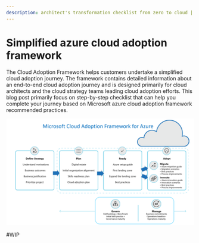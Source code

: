 ```yaml
---
description: architect's transformation checklist from zero to cloud | 2020-March-30
---
```


# Simplified azure cloud adoption framework

The Cloud Adoption Framework helps customers undertake a simplified cloud adoption journey. The framework contains detailed information about an end-to-end cloud adoption journey and is designed primarily for cloud architects and the cloud strategy teams leading cloud adoption efforts. This blog post primarily focus on step-by-step checklist that can help you complete your journey based on Microsoft azure cloud adoption framework recommended practices.

![Image Source - Microsoft](../.gitbook/assets/caf-overview.png)

\#WIP

